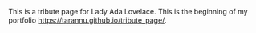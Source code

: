 This is a tribute page for Lady Ada Lovelace.
This is the beginning of my portfolio
https://tarannu.github.io/tribute_page/.